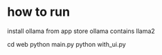 # how to run

install ollama from app store
ollama contains llama2

cd web
python main.py
python with_ui.py

